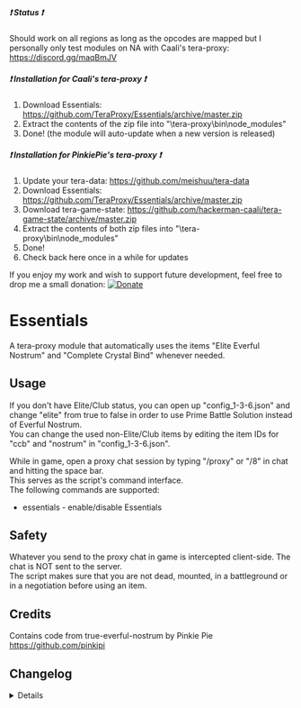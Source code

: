 ##### :heavy_exclamation_mark: Status :heavy_exclamation_mark:
Should work on all regions as long as the opcodes are mapped but I personally only test modules on NA with Caali's tera-proxy: https://discord.gg/maqBmJV  

##### :heavy_exclamation_mark: Installation for Caali's tera-proxy :heavy_exclamation_mark:
1) Download Essentials: https://github.com/TeraProxy/Essentials/archive/master.zip
2) Extract the contents of the zip file into "\tera-proxy\bin\node_modules\"
3) Done! (the module will auto-update when a new version is released)

##### :heavy_exclamation_mark: Installation for PinkiePie's tera-proxy :heavy_exclamation_mark:
1) Update your tera-data: https://github.com/meishuu/tera-data
2) Download Essentials: https://github.com/TeraProxy/Essentials/archive/master.zip
3) Download tera-game-state: https://github.com/hackerman-caali/tera-game-state/archive/master.zip
4) Extract the contents of both zip files into "\tera-proxy\bin\node_modules\"
5) Done!
6) Check back here once in a while for updates

If you enjoy my work and wish to support future development, feel free to drop me a small donation: [![Donate](https://www.paypalobjects.com/webstatic/en_US/i/buttons/PP_logo_h_100x26.png)](https://www.paypal.com/cgi-bin/webscr?cmd=_donations&business=A3KBZUCSEQ5RJ&lc=US&item_name=TeraProxy&curency_code=USD&no_note=1&no_shipping=1&currency_code=USD&bn=PP%2dDonationsBF%3abtn_donate_SM%2egif%3aNonHosted)

# Essentials
A tera-proxy module that automatically uses the items "Elite Everful Nostrum" and "Complete Crystal Bind" whenever needed.  

## Usage
If you don't have Elite/Club status, you can open up "config_1-3-6.json" and change "elite" from true to false in order to use Prime Battle Solution instead of Everful Nostrum.  
You can change the used non-Elite/Club items by editing the item IDs for "ccb" and "nostrum" in "config_1-3-6.json".  
  
While in game, open a proxy chat session by typing "/proxy" or "/8" in chat and hitting the space bar.  
This serves as the script's command interface.  
The following commands are supported:  
  
* essentials - enable/disable Essentials

## Safety
Whatever you send to the proxy chat in game is intercepted client-side. The chat is NOT sent to the server.  
The script makes sure that you are not dead, mounted, in a battleground or in a negotiation before using an item.

## Credits
Contains code from true-everful-nostrum by Pinkie Pie https://github.com/pinkipi

## Changelog
<details>

### 1.3.6
* [+] Added option for using different CCB items to config file
* [+] Added option for using different non-elite nostrums to config file ("ELITE" has to be set to false to use these)
* [+] Added Phoenix mount revival invincibility check
* [*] Code optimizations
### 1.3.5
* [*] Fixed trying to use CCB when you are under the influence of the 1h CCB
### 1.3.4
* [+] Added option to use Prime Battle Solution instead of Everful Nostrum
* [*] More code cleanup
### 1.3.3
* [+] Now supports all regions
* [+] Rewrote code to use Caali's "tera-game-state" module in order to reduce overhead
* [+] Now supports auto-updating via Caali's tera-proxy
### 1.3.2
* [*] Updated hook versions for compatibility with the latest tera-proxy
### 1.3.1
* [*] Fixed an issue of Nostrum not being reapplied when ressurecting quickly with Grace/Vow
### 1.3.0
* [+] The random timer for Nostrum now waits for loading to be finished before it starts instead of being hardcoded
* [+] Will now wait until your Goddess Blessing buff ended before it uses Nostrum so you stay immune to damage
### 1.2.3
* [*] Using newer version of S_ABNORMALITY_BEGIN hook
### 1.2.2
* [*] Fixed trying to use CCB when players already have the new Elite CCB running
### 1.2.1
* [*] Full conversion to Pinkie Pie's command module
### 1.2.0
* [+] Added support for Pinkie Pie's command module which is now a requirement
* [+] Added randomized timers
* [-] Removed hiding messages and buff timer functions
### 1.1.0
* [+] Added !essentials command to toggle between "on" and "off" in non-whisper chats
### 1.0.0
* [~] Initial Release

</details>